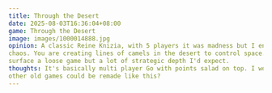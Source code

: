 ```yaml
---
title: Through the Desert
date: 2025-08-03T16:36:04+08:00
game: Through the Desert
image: images/1000014888.jpg
opinion: A classic Reine Knizia, with 5 players it was madness but I enjoyed thechaos. You are creating lines of camels in the desert to control space. Onsurface a loose game but a lot of strategic depth I'd expect.
thoughts: It's basically multi player Go with points salad on top. I wonder whatother old games could be remade like this?
---
```

